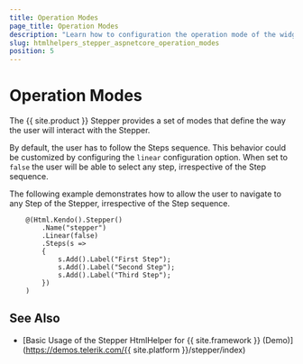 ```yaml
---
title: Operation Modes
page_title: Operation Modes
description: "Learn how to configuration the operation mode of the widget."
slug: htmlhelpers_stepper_aspnetcore_operation_modes
position: 5
---
```


# Operation Modes

The {{ site.product }} Stepper provides a set of modes that define the way the user will interact with the Stepper.

By default, the user has to follow the Steps sequence. This behavior could be customized by configuring the `linear` configuration option. When set to `false` the user will be able to select any step, irrespective of the Step sequence.

The following example demonstrates how to allow the user to navigate to any Step of the Stepper, irrespective of the Step sequence.

```Razor
    @(Html.Kendo().Stepper()
        .Name("stepper")
        .Linear(false)
        .Steps(s =>
        {
            s.Add().Label("First Step");
            s.Add().Label("Second Step");
            s.Add().Label("Third Step");
        })
    )
```

## See Also

* [Basic Usage of the Stepper HtmlHelper for {{ site.framework }} (Demo)](https://demos.telerik.com/{{ site.platform }}/stepper/index)
